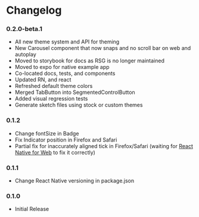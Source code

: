 # Changelog

### 0.2.0-beta.1

* All new theme system and API for theming
* New Carousel component that now snaps and no scroll bar on web and autoplay
* Moved to storybook for docs as RSG is no longer maintained
* Moved to expo for native example app
* Co-located docs, tests, and components
* Updated RN, and react
* Refreshed default theme colors
* Merged TabButton into SegmentedControlButton
* Added visual regression tests
* Generate sketch files using stock or custom themes

### 0.1.2

* Change fontSize in Badge
* Fix Indicator position in Firefox and Safari
* Partial fix for inaccurately aligned tick in Firefox/Safari (waiting for [React Native for Web](https://github.com/necolas/react-native-web/issues/241) to fix it correctly)

### 0.1.1

* Change React Native versioning in package.json

### 0.1.0

* Initial Release
